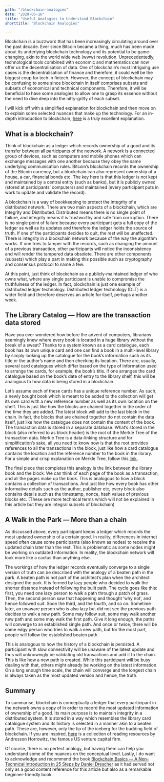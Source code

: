 ```yaml
---
path: "/blockchain-analogies"
date: "2020-06-16"
title: "Useful Analogies to Understand Blockchain"
shorttitle: "Blockchain Analogies"

---
```


Blockchain is a buzzword that has been increasingly circulating around over the past decade. Ever since Bitcoin became a thing, much has been made about its underlying blockchain technology and its potential to be game-changing, akin to the world wide web (www) revolution. Unprecedentedly, technological tools combined with economic and mathematics can now offer us the decentralisation of data. One of blockchain’s most intriguing use cases is the decentralisation of finance and therefore, it could well be the biggest coup for tech in fintech. However, the concept of blockchain may be confusing to some since blockchain in itself comprises subsets and subsets of economical and technical components. Therefore, it will be beneficial to have some analogies to allow one to grasp its essence without the need to dive deep into the nitty-gritty of each subset.

I will kick off with a simplified explanation for blockchain and then move on to explain some selected nuances that make up the technology.
For an in-depth introduction to blockchain, [here](https://hackernoon.com/wtf-is-the-blockchain-1da89ba19348) is a truly excellent explanation.

## What is a blockchain?  
Think of blockchain as a ledger which records ownership of a good and its transfer between all participants of the network. A network is a connected group of devices, such as computers and mobile phones which can exchange messages with one another because they obey the same underlying communication rules. Bitcoin’s blockchain records the ownership of the Bitcoin currency, but a blockchain can also represent ownership of a house, a car, financial bonds etc. The key here is that this ledger is not kept and maintained by a central entity (such as banks), but it is publicly owned (stored at participants’ computers) and maintained (every participant puts in work to update and validate the record).

A blockchain is a way of bookkeeping to protect the integrity of a distributed network. There are two main aspects of a blockchain, which are Integrity and Distributed. Distributed means there is no single point of failure, and integrity means it is trustworthy and safe from corruption. There is no single point of failure because every participant gets a full copy of the ledger as well as its updates and therefore the ledger holds the source of truth. If one of the participants decides to quit, the rest will be unaffected.
There is integrity in a blockchain network because of the way the algorithm works. If one tries to tamper with the records, such as changing the amount of a previous transaction, other participants will notice the inconsistency and will render the tampered data obsolete. There are other components (subsets) which play a part in making this possible such as cryptography and consensus protocol to name a few.

At this point, just think of blockchain as a publicly-maintained ledger of who owns what, where any single participant is unable to compromise the truthfulness of the ledger. In fact, blockchain is just one example of distributed ledger technology. Distributed ledger technology (DLT) is a wider field and therefore deserves an article for itself, perhaps another week.

## The Library Catalog — How are the transaction data stored  
Have you ever wondered how before the advent of computers, librarians seemingly knew where every book is located in a huge library without the break of a sweat? Thanks to a system known as a card catalogue, each book has its own unique card and one can find a book in a multi-level library by simply looking up the catalogue for the book’s information such as its title or the author’s name and then checking its location. There are, usually, several card catalogues which differ based on the type of information used to arrange the cards, for example, the book’s title. If one arranges the card catalogue based on the book’s date of entry to the library shelf, this will be analogous to how data is being stored in a blockchain.

Let’s assume each of these cards has a unique reference number. As such, a newly bought book which is meant to be added to the collection will get its own card with a new reference number as well as its own location on the shelf. This is just like how the blocks are chained together in the order of the time they are added. The latest block will add to the last block in the chain.
In fact, the blocks that are chained together do not contain the data itself, just like how the catalogue does not contain the content of the book. The transaction data is stored in a separate database. What’s stored in the block (also referred to as block header) is the root of the Merkle Tree of the transaction data. Merkle Tree is a data-linking structure and for simplification’s sake, all you need to know now is that the root provides references to all the transactions in the block, just like how a card catalogue contains the location and the reference number to the book in the library. For a simple and crisp explanation on Merkle Tree, follow this [link](https://brilliant.org/wiki/merkle-tree/#:~:text=It%20is%20a%20tree%20structure,systems%20for%20efficient%20data%20verification.).

The final piece that completes this analogy is the link between the library book and the block. We can think of each page of the book as a transaction, and all the pages make up the book. This is analogous to how a block contains a collection of transactions. And just like how every book has other informative details such as the author, publisher etc, every block also contains details such as the timestamp, nonce, hash values of previous blocks etc. (These are more technical terms which will not be explained in this article but they are integral subsets of blockchain)

## A Walk in the Park — More than a chain

As discussed above, every participant keeps a ledger which records the most updated ownership of a certain good. In reality, differences in internet speed often cause some participants (also known as nodes) to receive the updated chain later than the rest. This is problematic as some nodes might be working on outdated information. In reality, the blockchain network will look more like a cactus than anything else.

The workings of how the ledger records eventually converge to a single version of truth can be described with the analogy of a beaten path in the park. A beaten path is not part of the architect’s plan when the architect designed the park. It is formed by lazy people who decided to walk the shorter distance instead of following the built path. The cycle goes like this: first, you need one lazy person to walk a path through a patch of grass. Then, the second person saw that happening and thought ‘why not’, and hence followed suit. Soon the third, and the fourth, and so on. Sometime later, an unaware person who is also lazy but did not see the previous path decides to walk a new path. Some may follow suit, some may walk another new path and some may walk the first path. Give it long enough, the paths will converge to an established single path. And once or twice, there will be some edgy person who tries to walk a new path, but for the most part, people will follow the established beaten path.

This is analogous to how the history of a blockchain is persisted. A participant with slow connectivity will be unaware of the latest update and thus will unknowingly be validating old transactions and add it to the chain. This is like how a new path is created. While this participant will be busy dealing with that, others might already be working on the latest information. On a long enough time scale, the chain will converge and the longest chain is always taken as the most updated version and hence, the truth.

## Summary
To summarise, blockchain is conceptually a ledger that every participant in the network owns a copy of in order to record the most updated information of ownership of a good. Its main purpose is to maintain integrity in a distributed system. It is stored in a way which resembles the library card catalogue system and its history is selected in a manner akin to a beaten path. These are, however, only the tip of the iceberg for the budding field of blockchain. If you are inspired, [here](https://a16z.com/2018/02/10/crypto-readings-resources/) is a collection of reading resources by Andresson Horrowitz, the famous US venture capital firm.

Of course, there is no perfect analogy, but having them can help you understand some of the nuances on the conceptual level. Lastly, I do want to acknowledge and recommend the book [Blockchain Basics — A Non-Technical Introduction in 25 Steps by Daniel Drescher](https://www.amazon.co.uk/Blockchain-Basics-Non-Technical-Introduction-Steps/dp/1484226038) as it had served not only as a good content reference for this article but also as a remarkable beginner-friendly book.